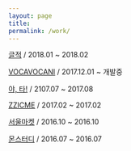 ```yaml
---
layout: page
title:
permalink: /work/
---
```




[글적](/work/doodle) / 2018.01 ~ 2018.02

[VOCAVOCANI](/work/vocavocani) / 2017.12.01 ~ 개발중

[야, 타!](/work/yata) / 2107.07 ~ 2017.08

[ZZICME](/work/zzicme) / 2017.02 ~ 2017.02

[서울마켓](/work/seoulmarket) / 2016.10 ~ 2016.10

[몬스터디](/work/monstudy/) / 2016.07 ~ 2016.07
